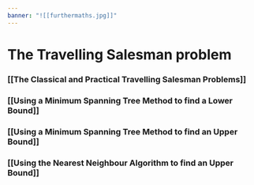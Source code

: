 ```yaml
---
banner: "![[furthermaths.jpg]]"
---
```

# The Travelling Salesman problem

### [[The Classical and Practical Travelling Salesman Problems]]

### [[Using a Minimum Spanning Tree Method to find a Lower Bound]]

### [[Using a Minimum Spanning Tree Method to find an Upper Bound]]

### [[Using the Nearest Neighbour Algorithm to find an Upper Bound]]

